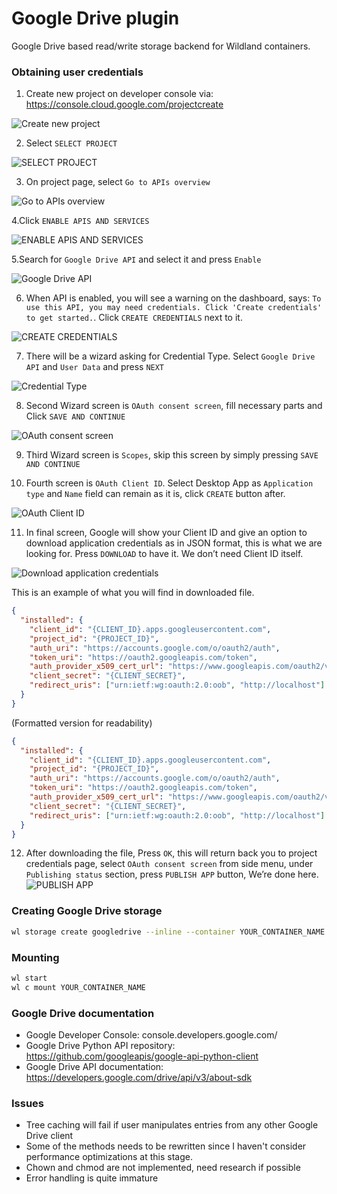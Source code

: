 # Google Drive plugin

Google Drive based read/write storage backend for Wildland containers.

### Obtaining user credentials

1. Create new project on developer console via: https://console.cloud.google.com/projectcreate

![Create new project](./assets/1.png)

2. Select `SELECT PROJECT`

![SELECT PROJECT](./assets/2.png)

3. On project page, select `Go to APIs overview`

![Go to APIs overview](./assets/3.png)

4.Click `ENABLE APIS AND SERVICES`

![ENABLE APIS AND SERVICES](./assets/4.png)

5.Search for `Google Drive API` and select it and press `Enable`

![Google Drive API](./assets/5.png)

6. When API is enabled, you will see a warning on the dashboard, says: `To use this API, you may need credentials. Click 'Create credentials' to get started.`. Click `CREATE CREDENTIALS` next to it.

![CREATE CREDENTIALS](./assets/6.png)

7. There will be a wizard asking for Credential Type. Select `Google Drive API` and `User Data` and press `NEXT`

![Credential Type](./assets/7.png)

8. Second Wizard screen is `OAuth consent screen`, fill necessary parts and Click `SAVE AND CONTINUE`

![OAuth consent screen](./assets/8.png)

9. Third Wizard screen is `Scopes`, skip this screen by simply pressing `SAVE AND CONTINUE`

10. Fourth screen is `OAuth Client ID`. Select Desktop App as `Application type` and `Name` field can remain as it is, click `CREATE` button after.

![OAuth Client ID](./assets/9.png)

11. In final screen, Google will show your Client ID and give an option to download application credentials as in JSON format, this is what we are looking for. Press `DOWNLOAD` to have it. We don’t need Client ID itself.

![Download application credentials](./assets/10.png)

This is an example of what you will find in downloaded file.
```json
{
  "installed": {
    "client_id": "{CLIENT_ID}.apps.googleusercontent.com",
    "project_id": "{PROJECT_ID}",
    "auth_uri": "https://accounts.google.com/o/oauth2/auth",
    "token_uri": "https://oauth2.googleapis.com/token",
    "auth_provider_x509_cert_url": "https://www.googleapis.com/oauth2/v1/certs",
    "client_secret": "{CLIENT_SECRET}",
    "redirect_uris": ["urn:ietf:wg:oauth:2.0:oob", "http://localhost"]
  }
}
```

(Formatted version for readability)

```json
{
  "installed": {
    "client_id": "{CLIENT_ID}.apps.googleusercontent.com",
    "project_id": "{PROJECT_ID}",
    "auth_uri": "https://accounts.google.com/o/oauth2/auth",
    "token_uri": "https://oauth2.googleapis.com/token",
    "auth_provider_x509_cert_url": "https://www.googleapis.com/oauth2/v1/certs",
    "client_secret": "{CLIENT_SECRET}",
    "redirect_uris": ["urn:ietf:wg:oauth:2.0:oob", "http://localhost"]
  }
}
```

12. After downloading the file, Press `OK`, this will return back you to project credentials page, select `OAuth consent screen` from side menu, under `Publishing status` section, press `PUBLISH APP` button, We’re done here.
![PUBLISH APP](./assets/11.png)

### Creating Google Drive storage

```bash
wl storage create googledrive --inline --container YOUR_CONTAINER_NAME --credentials 'CONTENT_OF_CLIENT_CONFIG_JSON_IN_BETWEEN_SINGLE_QUOTE'
```

### Mounting

```bash
wl start
wl c mount YOUR_CONTAINER_NAME
```

### Google Drive documentation

- Google Developer Console: console.developers.google.com/
- Google Drive Python API repository: https://github.com/googleapis/google-api-python-client
- Google Drive API documentation: https://developers.google.com/drive/api/v3/about-sdk

### Issues

- Tree caching will fail if user manipulates entries from any other Google Drive client
- Some of the methods needs to be rewritten since I haven't consider performance optimizations at this stage.
- Chown and chmod are not implemented, need research if possible
- Error handling is quite immature

